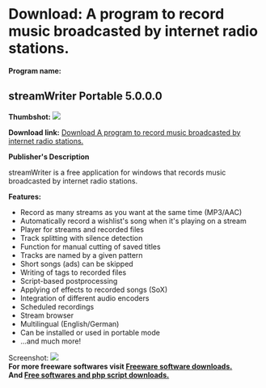 # Download: A program to record music broadcasted by internet radio stations.

**Program name:**

## streamWriter Portable 5.0.0.0

  
**Thumbshot:** ![](http://www.freewarefiles.com/screenshot/streamwriter_md.jpg)   
  
**Download link:** [Download A program to record music broadcasted by internet radio stations.](http://freesoftwares.boysofts.com/StreamWriter_program_59258.html)  
  


**Publisher's Description**  
  


streamWriter is a free application for windows that records music broadcasted by internet radio stations. 

**Features:**

  * Record as many streams as you want at the same time (MP3/AAC) 
  * Automatically record a wishlist's song when it's playing on a stream 
  * Player for streams and recorded files 
  * Track splitting with silence detection 
  * Function for manual cutting of saved titles 
  * Tracks are named by a given pattern 
  * Short songs (ads) can be skipped 
  * Writing of tags to recorded files 
  * Script-based postprocessing 
  * Applying of effects to recorded songs (SoX) 
  * Integration of different audio encoders 
  * Scheduled recordings 
  * Stream browser 
  * Multilingual (English/German) 
  * Can be installed or used in portable mode 
  * ...and much more! 

  
  
Screenshot: ![](http://www.freewarefiles.com/screenshot/streamwriter.jpg)   
**For more freeware softwares visit [Freeware software downloads.](http://freesoftwares.boysofts.com/)**   
**And [Free softwares and php script downloads.](http://www.boysofts.com/)**
